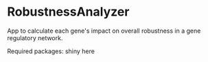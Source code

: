 # RobustnessAnalyzer
App to calculate each gene's impact on overall robustness in a gene regulatory network.

Required packages:
shiny
here
